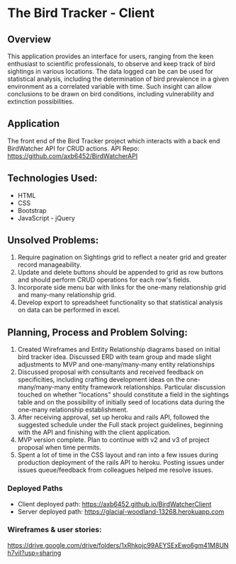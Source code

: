# The Bird Tracker - Client

## Overview

This application provides an interface for users, ranging from the keen enthusiast to scientific professionals, to observe and keep track of bird sightings in various locations. The data logged can be can be used for statistical analysis, including the determination of bird prevalence in a given environment as a correlated variable with time. Such insight can allow conclusions to be drawn on bird conditions, including vulnerability and extinction possibilities.

## Application

The front end of the Bird Tracker project which interacts with a back end BirdWatcher API for CRUD actions. API Repo: https://github.com/axb6452/BirdWatcherAPI

## Technologies Used:

- HTML
- CSS
- Bootstrap
- JavaScript - jQuery

## Unsolved Problems:

1) Require pagination on Sightings grid to reflect a neater grid and greater record manageability.
2) Update and delete buttons should be appended to grid as row buttons and should perform CRUD operations for each row's fields.
3) Incorporate side menu bar with links for the one-many relationship grid and many-many relationship grid.
4) Develop export to spreadsheet functionality so that statistical analysis on data can be performed in excel.

## Planning, Process and Problem Solving:

1) Created Wireframes and Entity Relationship diagrams based on initial bird tracker idea. Discussed ERD with team group and made slight adjustments to MVP and one-many/many-many entity relationships
2) Discussed proposal with consultants and received feedback on specificities, including crafting development ideas on the  one-many/many-many entity framework relationships. Particular discussion touched on whether "locations" should constitute a field in the sightings table and on the possibility of initially seed of locations data during the one-many relationship establishment.
3) After receiving approval, set up heroku and rails API, followed the suggested schedule under the Full stack project guidelines, beginning with the API and finishing with the client application.
4) MVP version complete. Plan to continue with v2 and v3 of project proposal when time permits.
5) Spent a lot of time in the CSS layout and ran into a few issues during production deployment of the rails API to heroku. Posting issues under issues queue/feedback from colleagues helped me resolve issues.

### Deployed Paths

- Client deployed path: https://axb6452.github.io/BirdWatcherClient
- Server deployed path: https://glacial-woodland-13268.herokuapp.com

### Wireframes & user stories:

https://drive.google.com/drive/folders/1xRhkojc99AEYSExEwo6gm41M8UNh7viI?usp=sharing

